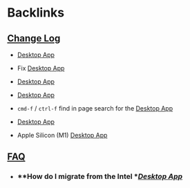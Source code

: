 
# Backlinks
## [Change Log](<Change Log.md>)
- [Desktop App](<Desktop App.md>)

- Fix [Desktop App](<Desktop App.md>)

- [Desktop App](<Desktop App.md>)

- [Desktop App](<Desktop App.md>)

- `cmd-f` / `ctrl-f` find in page search for the [Desktop App](<Desktop App.md>)

- [Desktop App](<Desktop App.md>)

- Apple Silicon (M1) [Desktop App](<Desktop App.md>)

## [FAQ](<FAQ.md>)
- ### **How do I migrate from the Intel **[Desktop App](<Desktop App.md>)*

